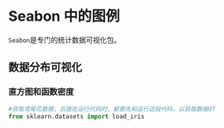 # Seabon 中的图例
`Seabon`是专门的统计数据可视化包。

## 数据分布可视化

### 直方图和函数密度
```python
#获取鸢尾花数据，后面在运行代码时，都要先和运行这段代码，以获取数据df
from sklearn.datasets import load_iris


```